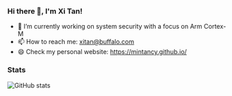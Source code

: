 ### Hi there 👋, I'm Xi Tan!

<!--
**mintancy/mintancy** is a ✨ _special_ ✨ repository because its `README.md` (this file) appears on your GitHub profile.

Here are some ideas to get you started:

- 🔭 I’m currently working on ...
- 🌱 I’m currently learning ...
- 👯 I’m looking to collaborate on ...
- 🤔 I’m looking for help with ...
- 💬 Ask me about ...
- 📫 How to reach me: ...
- 😄 Pronouns: ...
- ⚡ Fun fact: ...
-->

- 🔭 I’m currently working on system security with a focus on Arm Cortex-M
- 📫 How to reach me: xitan@buffalo.com 
- 😄 Check my personal website: https://mintancy.github.io/

### Stats

![GitHub stats](https://github-readme-stats.vercel.app/api?username=mintancy&count_private=true)  
